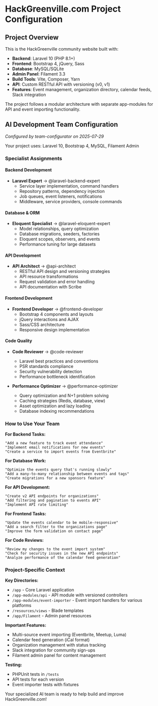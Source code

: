 # HackGreenville.com Project Configuration

## Project Overview

This is the HackGreenville community website built with:
- **Backend**: Laravel 10 (PHP 8.1+)
- **Frontend**: Bootstrap 4, jQuery, Sass
- **Database**: MySQL/SQLite
- **Admin Panel**: Filament 3.3
- **Build Tools**: Vite, Composer, Yarn
- **API**: Custom RESTful API with versioning (v0, v1)
- **Features**: Event management, organization directory, calendar feeds, Slack integration

The project follows a modular architecture with separate app-modules for API and event importing functionality.

## AI Development Team Configuration
*Configured by team-configurator on 2025-07-29*

Your project uses: Laravel 10, Bootstrap 4, MySQL, Filament Admin

### Specialist Assignments

#### Backend Development
- **Laravel Expert** → @laravel-backend-expert
  - Service layer implementation, command handlers
  - Repository patterns, dependency injection
  - Job queues, event listeners, notifications
  - Middleware, service providers, console commands

#### Database & ORM
- **Eloquent Specialist** → @laravel-eloquent-expert
  - Model relationships, query optimization
  - Database migrations, seeders, factories
  - Eloquent scopes, observers, and events
  - Performance tuning for large datasets

#### API Development
- **API Architect** → @api-architect
  - RESTful API design and versioning strategies
  - API resource transformations
  - Request validation and error handling
  - API documentation with Scribe

#### Frontend Development
- **Frontend Developer** → @frontend-developer
  - Bootstrap 4 components and layouts
  - jQuery interactions and AJAX
  - Sass/CSS architecture
  - Responsive design implementation

#### Code Quality
- **Code Reviewer** → @code-reviewer
  - Laravel best practices and conventions
  - PSR standards compliance
  - Security vulnerability detection
  - Performance bottleneck identification

- **Performance Optimizer** → @performance-optimizer
  - Query optimization and N+1 problem solving
  - Caching strategies (Redis, database, view)
  - Asset optimization and lazy loading
  - Database indexing recommendations

### How to Use Your Team

**For Backend Tasks:**
```
"Add a new feature to track event attendance"
"Implement email notifications for new events"
"Create a service to import events from Eventbrite"
```

**For Database Work:**
```
"Optimize the events query that's running slowly"
"Add a many-to-many relationship between events and tags"
"Create migrations for a new sponsors feature"
```

**For API Development:**
```
"Create v2 API endpoints for organizations"
"Add filtering and pagination to events API"
"Implement API rate limiting"
```

**For Frontend Tasks:**
```
"Update the events calendar to be mobile-responsive"
"Add a search filter to the organizations page"
"Improve the form validation on contact page"
```

**For Code Reviews:**
```
"Review my changes to the event import system"
"Check for security issues in the new API endpoints"
"Analyze performance of the calendar feed generation"
```

### Project-Specific Context

**Key Directories:**
- `/app` - Core Laravel application
- `/app-modules/api` - API module with versioned controllers
- `/app-modules/event-importer` - Event import handlers for various platforms
- `/resources/views` - Blade templates
- `/app/Filament` - Admin panel resources

**Important Features:**
- Multi-source event importing (Eventbrite, Meetup, Luma)
- Calendar feed generation (iCal format)
- Organization management with status tracking
- Slack integration for community sign-ups
- Filament admin panel for content management

**Testing:**
- PHPUnit tests in `/tests`
- API tests for each version
- Event importer tests with fixtures

Your specialized AI team is ready to help build and improve HackGreenville.com!